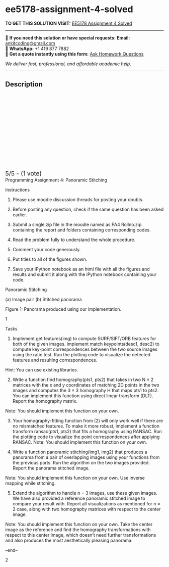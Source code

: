 # ee5178-assignment-4-solved
**TO GET THIS SOLUTION VISIT:** [EE5178 Assignment 4 Solved](https://www.ankitcodinghub.com/product/ee5178-modern-computer-vision-solved-2/)


---

📩 **If you need this solution or have special requests:** **Email:** ankitcoding@gmail.com  
📱 **WhatsApp:** +1 419 877 7882  
📄 **Get a quote instantly using this form:** [Ask Homework Questions](https://www.ankitcodinghub.com/services/ask-homework-questions/)

*We deliver fast, professional, and affordable academic help.*

---

<h2>Description</h2>



<div class="kk-star-ratings kksr-auto kksr-align-center kksr-valign-top" data-payload="{&quot;align&quot;:&quot;center&quot;,&quot;id&quot;:&quot;110185&quot;,&quot;slug&quot;:&quot;default&quot;,&quot;valign&quot;:&quot;top&quot;,&quot;ignore&quot;:&quot;&quot;,&quot;reference&quot;:&quot;auto&quot;,&quot;class&quot;:&quot;&quot;,&quot;count&quot;:&quot;1&quot;,&quot;legendonly&quot;:&quot;&quot;,&quot;readonly&quot;:&quot;&quot;,&quot;score&quot;:&quot;5&quot;,&quot;starsonly&quot;:&quot;&quot;,&quot;best&quot;:&quot;5&quot;,&quot;gap&quot;:&quot;4&quot;,&quot;greet&quot;:&quot;Rate this product&quot;,&quot;legend&quot;:&quot;5\/5 - (1 vote)&quot;,&quot;size&quot;:&quot;24&quot;,&quot;title&quot;:&quot;EE5178 Assignment 4 Solved&quot;,&quot;width&quot;:&quot;138&quot;,&quot;_legend&quot;:&quot;{score}\/{best} - ({count} {votes})&quot;,&quot;font_factor&quot;:&quot;1.25&quot;}">

<div class="kksr-stars">

<div class="kksr-stars-inactive">
            <div class="kksr-star" data-star="1" style="padding-right: 4px">


<div class="kksr-icon" style="width: 24px; height: 24px;"></div>
        </div>
            <div class="kksr-star" data-star="2" style="padding-right: 4px">


<div class="kksr-icon" style="width: 24px; height: 24px;"></div>
        </div>
            <div class="kksr-star" data-star="3" style="padding-right: 4px">


<div class="kksr-icon" style="width: 24px; height: 24px;"></div>
        </div>
            <div class="kksr-star" data-star="4" style="padding-right: 4px">


<div class="kksr-icon" style="width: 24px; height: 24px;"></div>
        </div>
            <div class="kksr-star" data-star="5" style="padding-right: 4px">


<div class="kksr-icon" style="width: 24px; height: 24px;"></div>
        </div>
    </div>

<div class="kksr-stars-active" style="width: 138px;">
            <div class="kksr-star" style="padding-right: 4px">


<div class="kksr-icon" style="width: 24px; height: 24px;"></div>
        </div>
            <div class="kksr-star" style="padding-right: 4px">


<div class="kksr-icon" style="width: 24px; height: 24px;"></div>
        </div>
            <div class="kksr-star" style="padding-right: 4px">


<div class="kksr-icon" style="width: 24px; height: 24px;"></div>
        </div>
            <div class="kksr-star" style="padding-right: 4px">


<div class="kksr-icon" style="width: 24px; height: 24px;"></div>
        </div>
            <div class="kksr-star" style="padding-right: 4px">


<div class="kksr-icon" style="width: 24px; height: 24px;"></div>
        </div>
    </div>
</div>


<div class="kksr-legend" style="font-size: 19.2px;">
            5/5 - (1 vote)    </div>
    </div>
Programming Assignment 4: Panoramic Stitching

Instructions

1. Please use moodle discussion threads for posting your doubts.

2. Before posting any question, check if the same question has been asked earlier.

3. Submit a single zip file in the moodle named as PA4 Rollno.zip containing the report and folders containing corresponding codes.

4. Read the problem fully to understand the whole procedure.

5. Comment your code generously.

6. Put titles to all of the figures shown.

7. Save your iPython notebook as an html file with all the figures and results and submit it along with the iPython notebook containing your code.

Panoramic Stitching

(a) Image pair (b) Stitched panorama

Figure 1: Panorama produced using our implementation.

1

Tasks

1. Implement get features(img) to compute SURF/SIFT/ORB features for both of the given images. Implement match keypoints(desc1, desc2) to compute key-point correspondences between the two source images using the ratio test. Run the plotting code to visualize the detected features and resulting correspondences.

Hint: You can use existing libraries.

2. Write a function find homography(pts1, pts2) that takes in two N × 2 matrices with the x and y coordinates of matching 2D points in the two images and computes the 3 × 3 homography H that maps pts1 to pts2. You can implement this function using direct linear transform (DLT). Report the homography matrix.

Note: You should implement this function on your own.

3. Your homography-fitting function from (2) will only work well if there are no mismatched features. To make it more robust, implement a function transform ransac(pts1, pts2) that fits a homography using RANSAC. Run the plotting code to visualize the point correspondences after applying RANSAC. Note: You should implement this function on your own.

4. Write a function panoramic stitching(img1, img2) that produces a panorama from a pair of overlapping images using your functions from the previous parts. Run the algorithm on the two images provided. Report the panorama stitched image.

Note: You should implement this function on your own. Use inverse mapping while stitching.

5. Extend the algorithm to handle n = 3 images, use these given images. We have also provided a reference panoramic stitched image to compare your result with. Report all visualizations as mentioned for n = 2 case, along with two homography matrices with respect to the center image.

Note: You should implement this function on your own. Take the center image as the reference and find the homography transformations with respect to this center image, which doesn’t need further transformations and also produces the most aesthetically pleasing panorama.

–end–

2

